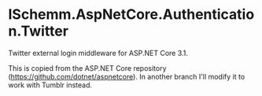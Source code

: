 ISchemm.AspNetCore.Authentication.Twitter
=========================================

Twitter external login middleware for ASP.NET Core 3.1.

This is copied from the ASP.NET Core repository (https://github.com/dotnet/aspnetcore).
In another branch I'll modify it to work with Tumblr instead.
